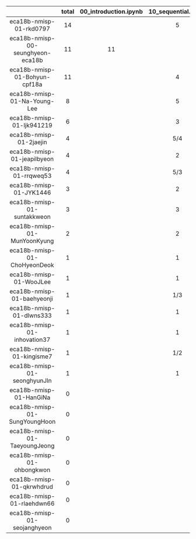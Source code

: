 |    |   total  |  00_introduction.ipynb  |  10_sequential.ipynb  |  20_bisection.ipynb  |  30_newton_raphson.ipynb  |  Untitled.ipynb  |
|:--:|:----:|:----:|:----:|:----:|:----:|:----:|
| eca18b-nmisp-01-rkd0797 | 14 |  | 5 | 3 | 6 |   |
| eca18b-nmisp-00-seunghyeon-eca18b | 11 | 11 |  |  |  |   |
| eca18b-nmisp-01-Bohyun-cpf18a | 11 |  | 4 | 1 | 6 |   |
| eca18b-nmisp-01-Na-Young-Lee | 8 |  | 5 | 1 | 2 |   |
| eca18b-nmisp-01-ljk941219 | 6 |  | 3 | 3/2 | 3/2 |   |
| eca18b-nmisp-01-2jaejin | 4 |  | 5/4 | 5/4 | 5/4 | 1/4  |
| eca18b-nmisp-01-jeapilbyeon | 4 |  | 2 | 1 | 1 |   |
| eca18b-nmisp-01-rrqweq53 | 4 |  | 5/3 | 2/3 | 5/3 |   |
| eca18b-nmisp-01-JYK1446 | 3 |  | 2 | 1 |  |   |
| eca18b-nmisp-01-suntakkweon | 3 |  | 3 |  |  |   |
| eca18b-nmisp-01-MunYoonKyung | 2 |  | 2 |  |  |   |
| eca18b-nmisp-01-ChoHyeonDeok | 1 |  | 1 |  |  |   |
| eca18b-nmisp-01-WooJLee | 1 |  | 1 |  |  |   |
| eca18b-nmisp-01-baehyeonji | 1 |  | 1/3 | 1/3 | 1/3 |   |
| eca18b-nmisp-01-dlwns333 | 1 |  | 1 |  |  |   |
| eca18b-nmisp-01-inhovation37 | 1 |  | 1 |  |  |   |
| eca18b-nmisp-01-kingisme7 | 1 |  | 1/2 | 1/2 |  |   |
| eca18b-nmisp-01-seonghyunJIn | 1 |  | 1 |  |  |   |
| eca18b-nmisp-01-HanGiNa | 0 |  |  |  |  |   |
| eca18b-nmisp-01-SungYoungHoon | 0 |  |  |  |  |   |
| eca18b-nmisp-01-TaeyoungJeong | 0 |  |  |  |  |   |
| eca18b-nmisp-01-ohbongkwon | 0 |  |  |  |  |   |
| eca18b-nmisp-01-qkrwhdrud | 0 |  |  |  |  |   |
| eca18b-nmisp-01-rlaehdwn66 | 0 |  |  |  |  |   |
| eca18b-nmisp-01-seojanghyeon | 0 |  |  |  |  |   |
